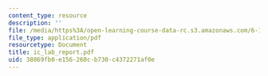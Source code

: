 ```yaml
---
content_type: resource
description: ''
file: /media/https%3A/open-learning-course-data-rc.s3.amazonaws.com/6-152j-micro-nano-processing-technology-fall-2005/38069fb0e156260cb730c4372271af0e_ic_lab_report.pdf
file_type: application/pdf
resourcetype: Document
title: ic_lab_report.pdf
uid: 38069fb0-e156-260c-b730-c4372271af0e
---
```

